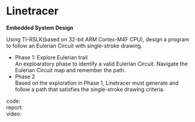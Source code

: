 # Linetracer
**Embedded System Design**  

Using TI-RSLK(based on 32-bit ARM Cortex-M4F CPU), design a program to follow an Eulerian Circuit with single-stroke drawing.  
- Phase 1: Explore Eulerian trail  
An exploaratory phase to identify a valid Eulerian Circuit.
Navigate the Eulerian Circuit map and remember the path.
- Phase 2  
Based on the exploration in Phase 1, Linetracer must generate and follow a path that satisfies the single-stroke drawing criteria.  

code:  
report:  
video:
